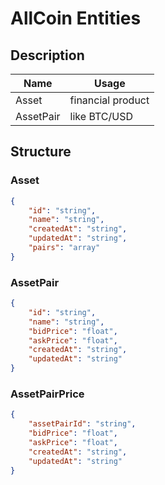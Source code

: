 # AllCoin Entities

## Description
| Name  | Usage     |
| ---   | ---       |
| Asset | financial product |
| AssetPair  | like BTC/USD      |

## Structure

### Asset
````json
{
    "id": "string",
    "name": "string",
    "createdAt": "string",
    "updatedAt": "string",
    "pairs": "array"
}
````

### AssetPair

````json
{
    "id": "string",
    "name": "string",
    "bidPrice": "float",
    "askPrice": "float",
    "createdAt": "string",
    "updatedAt": "string"
}
````

### AssetPairPrice

````json
{
    "assetPairId": "string",
    "bidPrice": "float",
    "askPrice": "float",
    "createdAt": "string",
    "updatedAt": "string"
}
````
